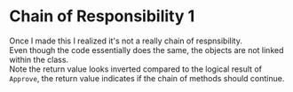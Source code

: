 ﻿# Chain of Responsibility 1
Once I made this I realized it's not a really chain of respnsibility.\
Even though the code essentially does the same, the objects are not linked within the class.\
Note the return value looks inverted compared to the logical result of ```Approve```, the return value indicates if the chain of methods should continue.